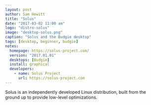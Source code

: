```yaml
---
layout: post
author: Sam Hewitt
title: "Solus"
date: "2017-03-02 11:00 am"
logo: "distro-solus"
image: "desktop-solus.png"
caption: "Solus and the Budgie desktop"
tags: [desktop, beginner, budgie]
notes:
  homepage: https://solus-project.com/
  version: "2017.01.01"
  desktops: [Budgie]
  install: graphical
  developers:
    - name: Solus Project
      url: https://solus-project.com
---
```


Solus is an independently developed Linux distribution, built from the ground up to provide low-level optimizations.
